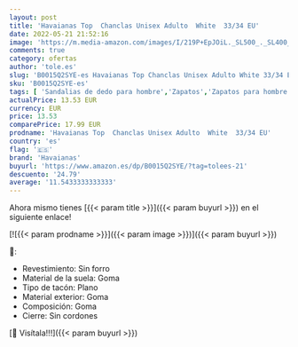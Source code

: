 ```yaml
---
layout: post
title: 'Havaianas Top  Chanclas Unisex Adulto  White  33/34 EU'
date: 2022-05-21 21:52:16
image: 'https://m.media-amazon.com/images/I/219P+EpJOiL._SL500_._SL400_.jpg'
comments: true
category: ofertas
author: 'tole.es'
slug: 'B0015Q2SYE-es Havaianas Top Chanclas Unisex Adulto White 33/34 EU'
sku: 'B0015Q2SYE-es'
tags: [ 'Sandalias de dedo para hombre','Zapatos','Zapatos para hombre','Zapatos y complementos','chanclas','havaianas','🇪🇸', ]
actualPrice: 13.53 EUR
currency: EUR
price: 13.53
comparePrice: 17.99 EUR
prodname: 'Havaianas Top  Chanclas Unisex Adulto  White  33/34 EU'
country: 'es'
flag: '🇪🇸'
brand: 'Havaianas'
buyurl: 'https://www.amazon.es/dp/B0015Q2SYE/?tag=tolees-21'
descuento: '24.79'
average: '11.5433333333333'
---
```


Ahora mismo tienes [{{< param title >}}]({{< param buyurl >}}) en el siguiente enlace!

[![{{< param prodname >}}]({{< param image >}})]({{< param buyurl >}})

🔎:

- Revestimiento: Sin forro
- Material de la suela: Goma
- Tipo de tacón: Plano
- Material exterior: Goma
- Composición: Goma
- Cierre: Sin cordones

[🛒 Visítala!!!]({{< param buyurl >}})
